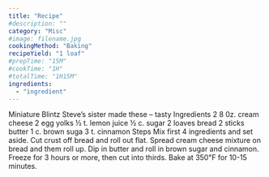 ```yaml
---
title: "Recipe"
#description: ""
category: "Misc"
#image: filename.jpg
cookingMethod: "Baking"
recipeYield: "1 loaf"
#prepTime: "15M"
#cookTime: "1H"
#totalTime: "1H15M"
ingredients:
  - "ingredient"
---
```


Miniature Blintz
Steve’s sister made these – tasty
Ingredients
2 8 0z. cream cheese
2 egg yolks
½ t. lemon juice
½ c. sugar
2 loaves bread
2 sticks butter
1 c. brown suga
3 t. cinnamon
Steps
Mix first 4 ingredients and set aside.
Cut crust off bread and roll out flat. Spread cream cheese mixture on bread and them roll up.
Dip in butter and roll in brown sugar and cinnamon.
Freeze for 3 hours or more, then cut into thirds.
Bake at 350℉ for 10-15 minutes.
